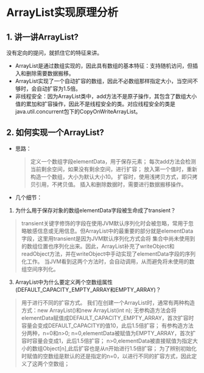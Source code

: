 # ArrayList实现原理分析

## 1. 讲一讲ArrayList?

没有定向的提问，就抓住它的特征来讲。

- ArrayList是通过数组实现的，因此具有数组的基本特征：支持随机访问，但插入和删除需要数据搬移。
- ArrayList实现了一个自动扩容的数组，因此不必数组那样指定大小，当空间不够时，会自动扩容为1.5倍。
- 非线程安全：因为ArrayList类中，add方法不是原子操作，其包含了数组大小值的累加和扩容操作，因此不是线程安全的类。对应线程安全的类是java.util.concurrent包下的CopyOnWriteArrayList。 

## 2. 如何实现一个ArrayList?
- 思路：

  > 定义一个数组字段elementData，用于保存元素；
  > 每次add方法会检测当前剩余空间，如果没有剩余空间，进行扩容；
  > 放入第一个值时，重新构造一个数组，大小为默认大小10。
  > 扩容时，使用浅拷贝方式，即只拷贝引用，不拷贝值。
  > 插入和删除数据时，需要进行数据搬移操作。

- 几个细节：

1. 为什么用于保存对象的数组elementData字段被生命成了transient？

> transient关键字修饰的字段在使用JVM默认序列化时会被忽略，常用于忽略敏感信息或无用信息。但ArrayList中的最重要的部分就是elementData字段，这里用transient是因为JVM默认序列化方式会将
> 集合中尚未使用到的数组位置也序列化出来。因此，ArrayList补充了writeObject和readObject方法，并在writeObject中手动实现了elementData字段的序列化工作。
> 当JVM看到这两个方法时，会自动调用，从而避免将未使用的数组空间序列化。

3. ArrayList中为什么要定义两个空数组属性(DEFAULT_CAPACITY_EMPTY_ARRAY和EMPTY_ARRAY)？

> 用于进行不同的扩容方式。
> 我们在创建一个ArrayList时，通常有两种构造方式：new ArrayList()和new ArrayList(int n);
> 无参构造方法会将elementData赋值成DEFAULT_CAPACITY_EMPTY_ARRAY，首次扩容时容量会变成DEFAULT_CAPACITY的值10，此后1.5倍扩容；
> 有参构造方法分两种，n=0和n>0;
> n=0,elementData被赋值为EMPTY_ARRAY，首次扩容时容量会变成1，此后1.5倍扩容；
> n>0,elementData被直接赋值为指定大小的数组Object[n],此后扩容也是从n开始进行1.5倍扩容；
> 为了辨别初始化时赋值的空数组是默认的还是指定的n=0，以进行不同的扩容方式，因此定义了这两个空数组；